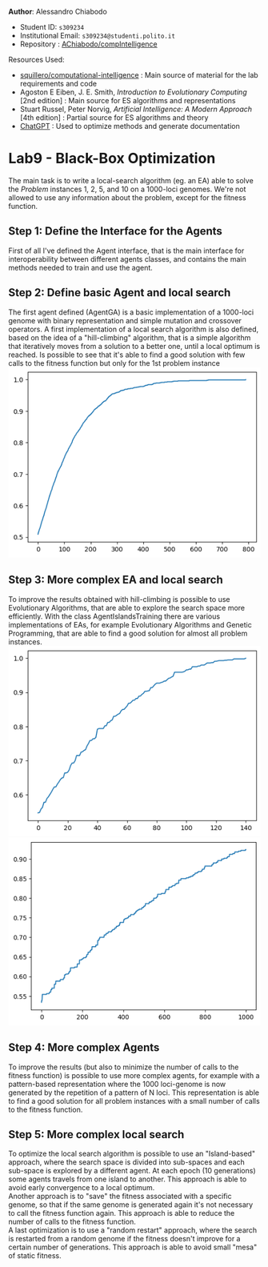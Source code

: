 **Author**: Alessandro Chiabodo
 - Student ID: `s309234`
 - Institutional Email: `s309234@studenti.polito.it`
 - Repository : [AChiabodo/compIntelligence](https://github.com/AChiabodo/compIntelligence.git)

Resources Used:
 - [squillero/computational-intelligence](https://github.com/squillero/computational-intelligence) : Main source of material for the lab requirements and code
 - Agoston E Eiben, J. E. Smith, *Introduction to Evolutionary Computing* [2nd edition] : Main source for ES algorithms and representations
 - Stuart Russel, Peter Norvig, *Artificial Intelligence: A Modern Approach* [4th edition] : Partial source for ES algorithms and theory
 - [ChatGPT](https://chat.openai.com) : Used to optimize methods and generate documentation

# Lab9 - Black-Box Optimization
The main task is to write a local-search algorithm (eg. an EA) able to solve the *Problem* instances 1, 2, 5, and 10 on a 1000-loci genomes. We're not allowed to use any information about the problem, except for the fitness function.

## Step 1: Define the Interface for the Agents
First of all I've defined the Agent interface, that is the main interface for interoperability between different agents classes, and contains the main methods needed to train and use the agent.

## Step 2: Define basic Agent and local search
The first agent defined (AgentGA) is a basic implementation of a 1000-loci genome with binary representation and simple mutation and crossover operators.
A first implementation of a local search algorithm is also defined, based on the idea of a "hill-climbing" algorithm, that is a simple algorithm that iteratively moves from a solution to a better one, until a local optimum is reached. Is possible to see that it's able to find a good solution with few calls to the fitness function but only for the 1st problem instance
<img src="./data/HillClimb_problem_1.png" alt="Hill Climbing" width="auto" height="50%">

## Step 3: More complex EA and local search
To improve the results obtained with hill-climbing is possible to use Evolutionary Algorithms, that are able to explore the search space more efficiently. With the class AgentIslandsTraining there are various implementations of EAs, for example Evolutionary Algorithms and Genetic Programming, that are able to find a good solution for almost all problem instances.
<img src="./data/problem_1_140_generations.png" alt="Problem 1" width="auto" height="50%">
<img src="./data/problem_2_1000_generations.png" alt="Hill Climbing" width="auto" height="50%">

## Step 4: More complex Agents
To improve the results (but also to minimize the number of calls to the fitness function) is possible to use more complex agents, for example with a pattern-based representation where the 1000 loci-genome is now generated by the repetition of a pattern of N loci. This representation is able to find a good solution for all problem instances with a small number of calls to the fitness function.

## Step 5: More complex local search
To optimize the local search algorithm is possible to use an "Island-based" approach, where the search space is divided into sub-spaces and each sub-space is explored by a different agent. At each epoch (10 generations) some agents travels from one island to another. This approach is able to avoid early convergence to a local optimum.  
Another approach is to "save" the fitness associated with a specific genome, so that if the same genome is generated again it's not necessary to call the fitness function again. This approach is able to reduce the number of calls to the fitness function.  
A last optimization is to use a "random restart" approach, where the search is restarted from a random genome if the fitness doesn't improve for a certain number of generations. This approach is able to avoid small "mesa" of static fitness.